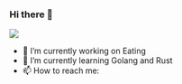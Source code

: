 ### Hi there 👋

<!--
**HugePages-HugePages** is a ✨ _special_ ✨ repository because its `README.md` (this file) appears on your GitHub profile.

Here are some ideas to get you started:

- 🔭 I’m currently working on Eating
- 🌱 I’m currently learning Golang and Rust
- 👯 I’m looking to collaborate on ...
- 🤔 I’m looking for help with ...
- 💬 Ask me about anything
- 📫 How to reach me: ![website](https://www.btb.sh)
- 😄 Pronouns: ...
- ⚡ Fun fact: ...
-->
![](https://github-readme-stats.vercel.app/api?username=HugePages&line_height=20)
- 🔭 I’m currently working on Eating
- 🌱 I’m currently learning Golang and Rust
- 📫 How to reach me: [](https://www.btb.sh)
